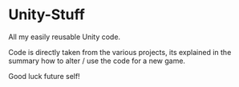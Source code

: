 # Unity-Stuff
All my easily reusable Unity code.

Code is directly taken from the various projects, its explained in the summary how to alter / use the code for a new game.

Good luck future self!
